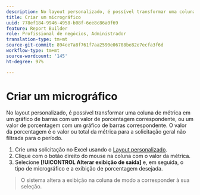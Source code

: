 ```yaml
---
description: No layout personalizado, é possível transformar uma coluna de métrica em um gráfico de barras com um valor de porcentagem correspondente, ou um valor de porcentagem com um gráfico de barras correspondente. O valor da porcentagem é o valor ou total da métrica para a solicitação geral não filtrada para o período.
title: Criar um micrográfico
uuid: 778ef184-9946-4958-b08f-6ee8c86a0f69
feature: Report Builder
role: Profissional de negócios, Administrador
translation-type: tm+mt
source-git-commit: 894ee7a8f761f7aa2590e06708be82e7ecfa3f6d
workflow-type: tm+mt
source-wordcount: '145'
ht-degree: 97%

---
```



# Criar um micrográfico

No layout personalizado, é possível transformar uma coluna de métrica em um gráfico de barras com um valor de porcentagem correspondente, ou um valor de porcentagem com um gráfico de barras correspondente. O valor da porcentagem é o valor ou total da métrica para a solicitação geral não filtrada para o período.

1. Crie uma solicitação no Excel usando o [Layout personalizado](/help/analyze/report-builder/layout/configure-the-custom-layout.md).
1. Clique com o botão direito do mouse na coluna com o valor da métrica.
1. Selecione **[!UICONTROL Alterar exibição de saída]** e, em seguida, o tipo de micrográfico e a exibição de porcentagem desejada.

>O sistema altera a exibição na coluna de modo a corresponder à sua seleção.

